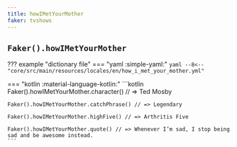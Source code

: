 ```yaml
---
title: howIMetYourMother
faker: tvshows
---
```


## `Faker().howIMetYourMother`

??? example "dictionary file"
    === "yaml :simple-yaml:"
        ```yaml
        --8<-- "core/src/main/resources/locales/en/how_i_met_your_mother.yml"
        ```

=== "kotlin :material-language-kotlin:"
    ```kotlin
    Faker().howIMetYourMother.character() // => Ted Mosby

    Faker().howIMetYourMother.catchPhrase() // => Legendary

    Faker().howIMetYourMother.highFive() // => Arthritis Five

    Faker().howIMetYourMother.quote() // => Whenever I’m sad, I stop being sad and be awesome instead.
    ```
